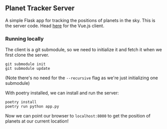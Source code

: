 ## Planet Tracker Server

A simple Flask app for tracking the positions of planets in the sky. This is
the server code. Head [here](https://github.com/dean-shaff/planet-tracker_client)
for the Vue.js client.

### Running locally

The client is a git submodule, so we need to initialize it and fetch it when we first clone the server.

```
git submodule init
git submodule update
```

(Note there's no need for the `--recursive` flag as we're just initializing one submodule)

With poetry installed, we can install and run the server:

```
poetry install
poetry run python app.py
```

Now we can point our browser to `localhost:8000` to get the position of planets at our current location!
